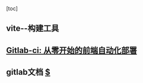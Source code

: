 [toc]

## vite--构建工具



## [Gitlab-ci: 从零开始的前端自动化部署](https://zhuanlan.zhihu.com/p/184936276)



## gitlab文档 [$](https://docs.gitlab.com/ee/ci/quick_start/)